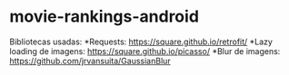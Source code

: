 # movie-rankings-android

Bibliotecas usadas:
    *Requests: https://square.github.io/retrofit/
    *Lazy loading de imagens: https://square.github.io/picasso/
    *Blur de imagens: https://github.com/jrvansuita/GaussianBlur